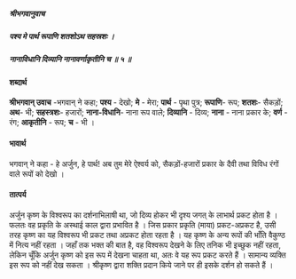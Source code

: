 ##### श्रीभगवानुवाच
##### पश्य मे पार्थ रूपाणि शतशोऽथ सहस्रशः ।
##### नानाविधानि दिव्यानि नानावर्णाकृतीनि च ॥ ५ ॥

#### शब्दार्थ

**श्रीभगवान् उवाच** -भगवान् ने कहा; **पश्य** - देखो; **मे** - मेरा; **पार्थ** - पृथा पुत्र; **रूपाणि**- रूप; **शतशः**- सैकड़ों; **अथ**- भी; **सहस्त्रशः**- हजारों; **नाना-विधानि**- नाना रूप वाले; **दिव्यानि** - दिव्य; **नाना** - नाना प्रकार के; **वर्ण** - रंग; **आकृतीनि** - रूप; **च** - भी ।

#### भावार्थ

भगवान् ने कहा - हे अर्जुन, हे पार्थ! अब तुम मेरे ऐश्वर्य को, सैकड़ों-हजारों प्रकार के दैवी तथा विविध रंगों वाले रूपों को देखो ।

#### तात्पर्य

अर्जुन कृष्ण के विश्वरूप का दर्शनाभिलाषी था, जो दिव्य होकर भी दृश्य जगत् के लाभार्थ प्रकट होता है । फलतः वह प्रकृति के अस्थाई काल द्वारा प्रभावित है । जिस प्रकार प्रकृति (माया) प्रकट-अप्रकट है, उसी तरह कृष्ण का यह विश्वरूप भी प्रकट तथा अप्रकट होता रहता है । यह कृष्ण के अन्य रूपों की भाँति वैकुण्ठ में नित्य नहीं रहता । जहाँ तक भक्त की बात है, वह विश्वरूप देखने के लिए तनिक भी इच्छुक नहीं रहता, लेकिन चूँकि अर्जुन कृष्ण को इस रूप में देखना चाहता था, अतः वे यह रूप प्रकट करते हैं । सामान्य व्यक्ति इस रूप को नहीं देख सकता । श्रीकृष्ण द्वारा शक्ति प्रदान किये जाने पर ही इसके दर्शन हो सकते हैं ।